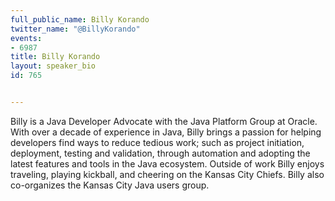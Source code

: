 ---
full_public_name: Billy Korando
twitter_name: "@BillyKorando"
events:
- 6987
title: Billy Korando
layout: speaker_bio
id: 765

---
Billy is a Java Developer Advocate with the Java Platform Group at Oracle. With over a decade of experience in Java, Billy brings a passion for helping developers find ways to reduce tedious work; such as project initiation, deployment, testing and validation, through automation and adopting the latest features and tools in the Java ecosystem. Outside of work Billy enjoys traveling, playing kickball, and cheering on the Kansas City Chiefs. Billy also co-organizes the Kansas City Java users group.
